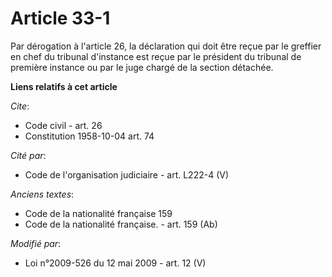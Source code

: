 # Article 33-1

Par dérogation à l'article 26, la déclaration qui doit être reçue par le greffier en chef du tribunal d'instance est reçue
par le président du tribunal de première instance ou par le juge chargé de la section détachée.

**Liens relatifs à cet article**

_Cite_:

  - Code civil - art. 26
  - Constitution 1958-10-04 art. 74

_Cité par_:

  - Code de l'organisation judiciaire - art. L222-4 (V)

_Anciens textes_:

  - Code de la nationalité française 159
  - Code de la nationalité française. - art. 159 (Ab)

_Modifié par_:

  - Loi n°2009-526 du 12 mai 2009 - art. 12 (V)
